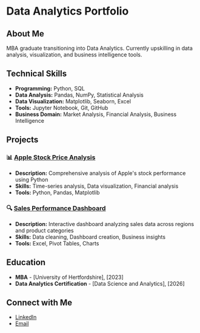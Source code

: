 # Data Analytics Portfolio

## About Me
MBA graduate transitioning into Data Analytics. Currently upskilling in data analysis, visualization, and business intelligence tools.

## Technical Skills
- **Programming:** Python, SQL
- **Data Analysis:** Pandas, NumPy, Statistical Analysis
- **Data Visualization:** Matplotlib, Seaborn, Excel
- **Tools:** Jupyter Notebook, Git, GitHub
- **Business Domain:** Market Analysis, Financial Analysis, Business Intelligence

## Projects

### 📊 [Apple Stock Price Analysis](link-to-your-apple-project)
- **Description:** Comprehensive analysis of Apple's stock performance using Python
- **Skills:** Time-series analysis, Data visualization, Financial analysis
- **Tools:** Python, Pandas, Matplotlib

### 🔍 [Sales Performance Dashboard](link-to-sales-dashboard-project)
- **Description:** Interactive dashboard analyzing sales data across regions and product categories
- **Skills:** Data cleaning, Dashboard creation, Business insights
- **Tools:** Excel, Pivot Tables, Charts



## Education
- **MBA** - [University of Hertfordshire], [2023]
- **Data Analytics Certification** - [Data Science and Analytics], [2026]

## Connect with Me
- [LinkedIn](https://www.linkedin.com/in/ijasahamedshajahan)
- [Email](ijasahamed5797@gmail.com)
